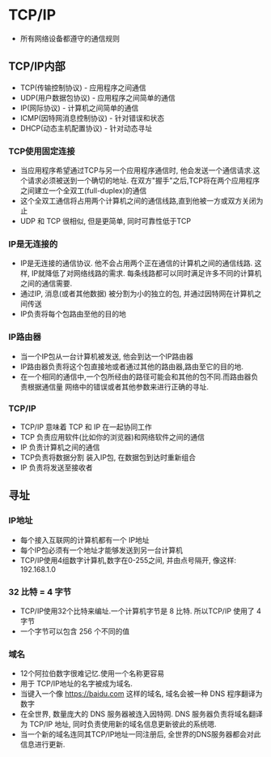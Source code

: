 # TCP/IP
* 所有网络设备都遵守的通信规则

## TCP/IP内部
* TCP(传输控制协议) - 应用程序之间通信
* UDP(用户数据包协议) - 应用程序之间简单的通信
* IP(网际协议) - 计算机之间简单的通信
* ICMP(因特网消息控制协议) - 针对错误和状态
* DHCP(动态主机配置协议) - 针对动态寻址

### TCP使用固定连接
* 当应用程序希望通过TCP与另一个应用程序通信时, 他会发送一个通信请求.这个请求必须被送到一个确切的地址. 在双方"握手"之后,TCP将在两个应用程序之间建立一个全双工(full-duplex)的通信
* 这个全双工通信将占用两个计算机之间的通信线路,直到他被一方或双方关闭为止
* UDP 和 TCP 很相似, 但是更简单, 同时可靠性低于TCP

### IP是无连接的
* IP是无连接的通信协议. 他不会占用两个正在通信的计算机之间的通信线路. 这样, IP就降低了对网络线路的需求. 每条线路都可以同时满足许多不同的计算机之间的通信需要.
* 通过IP, 消息(或者其他数据) 被分割为小的独立的包, 并通过因特网在计算机之间传送
* IP负责将每个包路由至他的目的地

### IP路由器
* 当一个IP包从一台计算机被发送, 他会到达一个IP路由器
* IP路由器负责将这个包直接地或者通过其他的路由器,路由至它的目的地.
* 在一个相同的通信中,一个包所经由的路径可能会和其他的包不同.而路由器负责根据通信量 网络中的错误或者其他参数来进行正确的寻址.

### TCP/IP
* TCP/IP 意味着 TCP 和 IP 在一起协同工作
* TCP 负责应用软件(比如你的浏览器)和网络软件之间的通信
* IP 负责计算机之间的通信
* TCP负责将数据分割 装入IP包, 在数据包到达时重新组合
* IP 负责将发送至接收者

## 寻址
### IP地址
* 每个接入互联网的计算机都有一个 IP地址
* 每个IP包必须有一个地址才能够发送到另一台计算机
* TCP/IP使用4组数字计算机,数字在0-255之间, 并由点号隔开, 像这样: 192.168.1.0

### 32 比特 = 4 字节
* TCP/IP使用32个比特来编址.一个计算机字节是 8 比特. 所以TCP/IP 使用了 4 字节
* 一个字节可以包含 256 个不同的值

### 域名
* 12个阿拉伯数字很难记忆.使用一个名称更容易
* 用于 TCP/IP地址的名字被成为域名.
* 当键入一个像 https://baidu.com 这样的域名, 域名会被一种 DNS 程序翻译为数字
* 在全世界, 数量庞大的 DNS 服务器被连入因特网. DNS 服务器负责将域名翻译为 TCP/IP 地址, 同时负责使用新的域名信息更新彼此的系统嗯.
* 当一个新的域名连同其TCP/IP地址一同注册后, 全世界的DNS服务器都会对此信息进行更新.